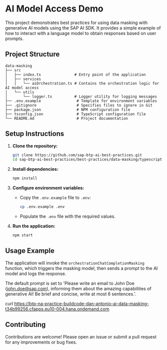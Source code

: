# AI Model Access Demo

This project demonstrates best practices for using data masking with generative AI models using the SAP AI SDK. It provides a simple example of how to interact with a language model to obtain responses based on user prompts.

## Project Structure

```
data-masking
├── src
│   ├── index.ts               # Entry point of the application
│   ├── services
│   │   └── aiOrchestration.ts # Contains the orchestration logic for AI model access
│   └── utils
│       └── logger.ts          # Logger utility for logging messages
├── .env.example                # Template for environment variables
├── .gitignore                  # Specifies files to ignore in Git
├── package.json                # NPM configuration file
├── tsconfig.json               # TypeScript configuration file
└── README.md                   # Project documentation
```

## Setup Instructions

1. **Clone the repository:**

   ```bash
   git clone https://github.com/sap-btp-ai-best-practices.git
   cd sap-btp-ai-best-practices/best-practices/data-masking/typescript
   ```

2. **Install dependencies:**

   ```bash
   npm install
   ```

3. **Configure environment variables:**

   - Copy the `.env.example` file to `.env`:
     ```bash
     cp .env.example .env
     ```
   - Populate the `.env` file with the required values.

4. **Run the application:**
   ```bash
   npm start
   ```

## Usage Example

The application will invoke the `orchestrationChatCompletionMasking` function, which triggers the masking model, then sends a prompt to the AI model and logs the response. 

The default prompt is set to 'Please write an email to John Doe (john.doe@sap.com), informing them about the amazing capabilities of generative AI! Be brief and concise, write at most 6 sentences.'.


curl https://btp-na-practice-buildcode-dan-antonio-ai-data-masking-t34b99256.cfapps.eu10-004.hana.ondemand.com 

## Contributing

Contributions are welcome! Please open an issue or submit a pull request for any improvements or bug fixes.
